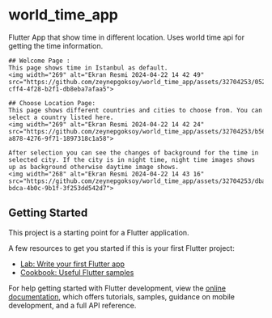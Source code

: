 # world_time_app

Flutter App that show time in different location.
Uses world time api for getting the time information.

```
## Welcome Page :
This page shows time in Istanbul as default. 
<img width="269" alt="Ekran Resmi 2024-04-22 14 42 49" src="https://github.com/zeynepgoksoy/world_time_app/assets/32704253/0522f2e2-cff4-4f28-b2f1-db8eba7afaa5">

```
```
## Choose Location Page:
This page shows different countries and cities to choose from. You can select a country listed here.
<img width="269" alt="Ekran Resmi 2024-04-22 14 42 24" src="https://github.com/zeynepgoksoy/world_time_app/assets/32704253/b5624434-a878-4276-9f71-1897318c1a58">

After selection you can see the changes of background for the time in selected city. If the city is in night time, night time images shows up as background otherwise daytime image shows.
<img width="268" alt="Ekran Resmi 2024-04-22 14 43 16" src="https://github.com/zeynepgoksoy/world_time_app/assets/32704253/dba01831-bdca-4b0c-9b1f-3f253dd542d7">

```

## Getting Started

This project is a starting point for a Flutter application.

A few resources to get you started if this is your first Flutter project:

- [Lab: Write your first Flutter app](https://docs.flutter.dev/get-started/codelab)
- [Cookbook: Useful Flutter samples](https://docs.flutter.dev/cookbook)

For help getting started with Flutter development, view the
[online documentation](https://docs.flutter.dev/), which offers tutorials,
samples, guidance on mobile development, and a full API reference.
